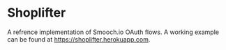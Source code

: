 # Shoplifter

A refrence implementation of Smooch.io OAuth flows. A working example can be found at https://shoplifter.herokuapp.com.
